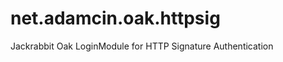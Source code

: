 net.adamcin.oak.httpsig
=======================

Jackrabbit Oak LoginModule for HTTP Signature Authentication
